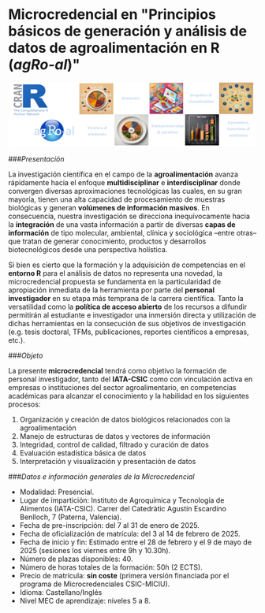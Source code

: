 # Microcredencial en "Principios básicos de generación y análisis de datos de agroalimentación en R (*agRo-al*)"
![](agroal_banner.png "agRoalMC banner")

###*Presentación*

La investigación científica en el campo de la **agroalimentación** avanza rápidamente hacia el enfoque **multidisciplinar** e **interdisciplinar** donde convergen diversas aproximaciones tecnológicas las cuales, en su gran mayoría, tienen una alta capacidad de procesamiento de muestras biológicas y generan **volúmenes de información masivos**. En consecuencia, nuestra investigación se direcciona inequívocamente hacia la **integración** de una vasta información a partir de diversas **capas de información** de tipo molecular, ambiental, clínica y sociológica –entre otras– que tratan de generar conocimiento, productos y desarrollos biotecnológicos desde una perspectiva holística.

Si bien es cierto que la formación y la adquisición de competencias en el **entorno R** para el análisis de datos no representa una novedad, la microcredencial propuesta se fundamenta en la particularidad de apropiación inmediata de la herramienta por parte del **personal investigador** en su etapa más temprana de la carrera científica. Tanto la versatilidad como la **política de acceso abierto** de los recursos a difundir permitirán al estudiante e investigador una inmersión directa y utilización de dichas herramientas en la consecución de sus objetivos de investigación (e.g. tesis doctoral, TFMs, publicaciones, reportes científicos a empresas, etc.). 

###*Objeto*

La presente **microcredencial** tendrá como objetivo la formación de personal investigador, tanto del **IATA-CSIC** como con vinculación activa en empresas o instituciones del sector agroalimentario, en competencias académicas para  alcanzar el conocimiento y la habilidad en los siguientes procesos:

<!-- unordered lists -->
1. Organización y creación de datos biológicos relacionados con la agroalimentación
2. Manejo de estructuras de datos y vectores de información
3. Integridad, control de calidad, filtrado y curación de datos
4. Evaluación estadística básica de datos
5. Interpretación y visualización y presentación de datos

###*Datos e información generales de la Microcredencial*

<!-- unordered lists -->
* Modalidad: Presencial.
* Lugar de impartición: Instituto de Agroquímica y Tecnología de Alimentos (IATA-CSIC). Carrer del Catedràtic Agustín Escardino Benlloch, 7 (Paterna, Valencia).
* Fecha de pre-inscripción: del 7 al 31 de enero de 2025.
* Fecha de oficialización de matrícula: del 3 al 14 de febrero de 2025.
* Fecha de inicio y fin: Estimado entre el 28 de febrero y el 9 de mayo de 2025 (sesiones los viernes entre 9h y 10.30h).
* Número de plazas disponibles: 40.
* Número de horas totales de la formación: 50h (2 ECTS).
* Precio de matrícula: **sin coste** (primera versión financiada por el programa de Microcredenciales CSIC-MICIU).
* Idioma: Castellano/Inglés
* Nivel MEC de aprendizaje: niveles 5 a 8.
